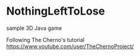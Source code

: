 # NothingLeftToLose
sample 3D Java game

Following The Cherno's tutorial
https://www.youtube.com/user/TheChernoProject/
